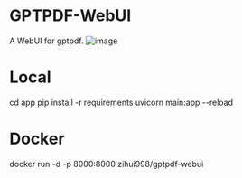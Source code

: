 # GPTPDF-WebUI

A WebUI for gptpdf.
![image](https://github.com/user-attachments/assets/5c5278f3-2774-4a38-94c8-f62538df7769)

# Local
cd app
pip install -r requirements
uvicorn main:app --reload

# Docker
docker run -d -p 8000:8000 zihui998/gptpdf-webui
